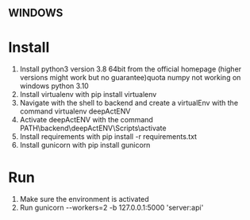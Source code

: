 ## WINDOWS
# Install
1. Install python3 version 3.8 64bit from the official homepage (higher versions might work but no guarantee)quota numpy not working on windows python 3.10
2. Install virtualenv with pip install virtualenv
3. Navigate with the shell to backend and create a virtualEnv with the command virtualenv deepActENV
4. Activate deepActENV with the command PATH\backend\deepActENV\Scripts\activate 
5. Install requirements with pip install -r requirements.txt
6. Install gunicorn with pip install gunicorn

# Run 
1. Make sure the environment is activated
2. Run gunicorn --workers=2 -b 127.0.0.1:5000 'server:api'
